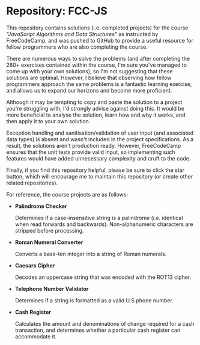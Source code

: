 # Repository: FCC-JS

This repository contains solutions (i.e. completed projects) for the course *"JavaScript Algorithms and Data Structures"* as instructed by FreeCodeCamp, and was pushed to GitHub to provide a useful resource for fellow programmers who are also completing the course.

There are numerous ways to solve the problems (and after completing the 280+ exercises contained within the course, I'm sure you've managed to come up with your own solutions), so I'm not suggesting that these solutions are optimal. However, I believe that observing how fellow programmers approach the same problems is a fantastic learning exercise, and allows us to expand our horizons and become more proficient.

Although it may be tempting to copy and paste the solution to a project you're struggling with, I'd strongly advise against doing this. It would be more beneficial to analyse the solution, learn how and why it works, and then apply it to your own solution.

Exception handling and sanitisation/validation of user input (and associated data types) is absent and wasn't included in the project specifications. As a result, the solutions aren't production ready. However, FreeCodeCamp ensures that the unit tests provide valid input, so implementing such features would have added unnecessary complexity and cruft to the code.

Finally, if you find this repository helpful, please be sure to click the star button, which will encourage me to maintain this repository (or create other related repositories).

For reference, the course projects are as follows:

* **Palindrome Checker**

  Determines if a case-insensitive string is a palindrome (i.e. identical when read forwards and backwards). Non-alphanumeric characters are stripped before processing.

* **Roman Numeral Converter**

  Converts a base-ten integer into a string of Roman numerals.

* **Caesars Cipher**

  Decodes an uppercase string that was encoded with the ROT13 cipher.

* **Telephone Number Validator**

  Determines if a string is formatted as a valid U.S phone number.

* **Cash Register**

  Calculates the amount and denominations of change required for a cash transaction, and determines whether a particular cash register can accommodate it.